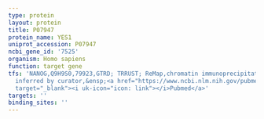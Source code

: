 ```yaml
---
type: protein
layout: protein
title: P07947
protein_name: YES1
uniprot_accession: P07947
ncbi_gene_id: '7525'
organism: Homo sapiens
function: target gene
tfs: 'NANOG,Q9H9S0,79923,GTRD; TRRUST; ReMap,chromatin immunoprecipitation assay;
  inferred by curator,&ensp;<a href="https://www.ncbi.nlm.nih.gov/pubmed/?term=22378194%5Buid%5D"
  target="_blank"><i uk-icon="icon: link"></i>Pubmed</a>'
targets: ''
binding_sites: ''
---
```

